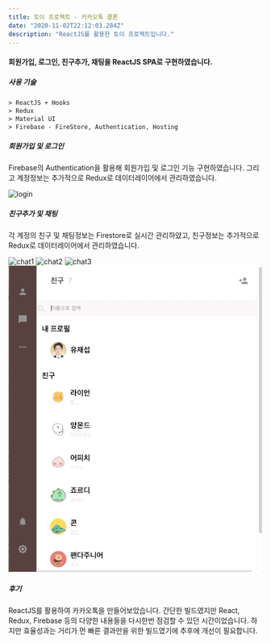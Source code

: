 ```yaml
---
title: 토이 프로젝트 - 카카오톡 클론
date: "2020-11-02T22:12:03.284Z"
description: "ReactJS를 활용한 토이 프로젝트입니다."
---
```


#### 회원가입, 로그인, 친구추가, 채팅을 ReactJS SPA로 구현하였습니다.

##### 사용 기술

    > ReactJS + Hooks
    > Redux
    > Material UI
    > Firebase - FireStore, Authentication, Hosting

##### 회원가입 및 로그인

Firebase의 Authentication을 활용해 회원가입 및 로그인 기능 구현하였습니다.
그리고 계정정보는 추가적으로 Redux로 데이터레이어에서 관리하였습니다.

![login](./demo-login.gif)

##### 친구추가 및 채팅
각 계정의 친구 및 채팅정보는 Firestore로 실시간 관리하얐고, 친구정보는 추가적으로 Redux로 데이터레이어에서 관리하였습니다.

![chat1](./demo-chat.gif)
![chat2](./demo-chat2.gif)
![chat3](./demo-chat3.gif)
![search](./demo-search.gif)


##### 후기
ReactJS를 활용하여 카카오톡을 만들어보았습니다. 간단한 빌드였지만 React, Redux, Firebase 등의 다양한 내용들을 다시한번 점검할 수 있던 시간이었습니다. 하지만 효율성과는 거리가 먼 빠른 결과만을 위한 빌드였기에 추후에 개선이 필요합니다.